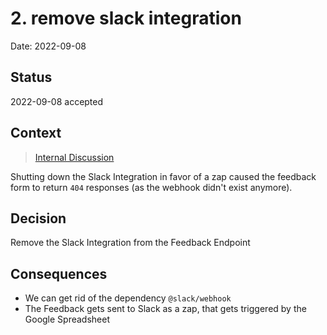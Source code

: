 # 2. remove slack integration

Date: 2022-09-08

## Status

2022-09-08 accepted

## Context

> [Internal Discussion](https://gitpod.slack.com/archives/C01KGM9ETU6/p1662639377730739)

Shutting down the Slack Integration in favor of a zap caused the feedback form to return `404` responses (as the webhook didn't exist anymore).

## Decision

Remove the Slack Integration from the Feedback Endpoint

## Consequences

-   We can get rid of the dependency `@slack/webhook`
-   The Feedback gets sent to Slack as a zap, that gets triggered by the Google Spreadsheet
